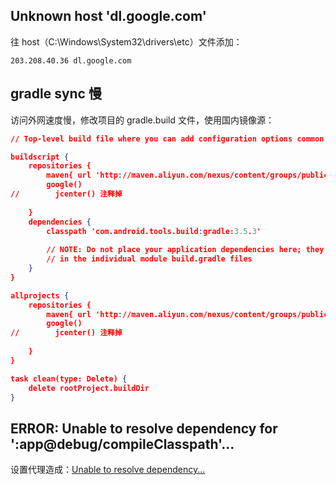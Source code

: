## Unknown host 'dl.google.com'

往 host（C:\Windows\System32\drivers\etc）文件添加：

`203.208.40.36 dl.google.com`



## gradle sync 慢

访问外网速度慢，修改项目的 gradle.build 文件，使用国内镜像源：

```json
// Top-level build file where you can add configuration options common to all sub-projects/modules.

buildscript {
    repositories {
        maven{ url 'http://maven.aliyun.com/nexus/content/groups/public'} //阿里云镜像源
        google()
//        jcenter() 注释掉
        
    }
    dependencies {
        classpath 'com.android.tools.build:gradle:3.5.3'
        
        // NOTE: Do not place your application dependencies here; they belong
        // in the individual module build.gradle files
    }
}

allprojects {
    repositories {
        maven{ url 'http://maven.aliyun.com/nexus/content/groups/public'} //阿里云镜像源
        google()
//        jcenter() 注释掉
        
    }
}

task clean(type: Delete) {
    delete rootProject.buildDir
}

```



## ERROR: Unable to resolve dependency for ':app@debug/compileClasspath'...

设置代理造成：[Unable to resolve dependency...](https://blog.csdn.net/leol_2/article/details/84785626)

